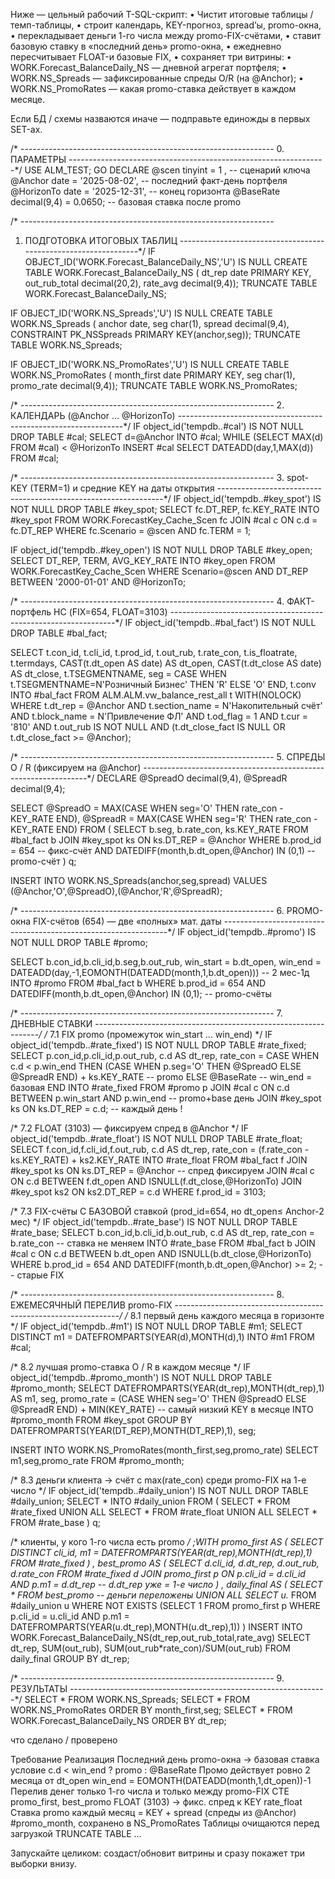 Ниже — цельный рабочий T-SQL-скрипт:
	•	Чистит итоговые таблицы / темп-таблицы,
	•	строит календарь, KEY-прогноз, spread’ы, promo-окна,
	•	перекладывает деньги 1-го числа между promo-FIX-счётами,
	•	ставит базовую ставку в «последний день» promo-окна,
	•	ежедневно пересчитывает FLOAT-и базовые FIX,
	•	сохраняет три витрины:
	•	WORK.Forecast_BalanceDaily_NS — дневной агрегат портфеля;
	•	WORK.NS_Spreads — зафиксированные спреды O/R (на @Anchor);
	•	WORK.NS_PromoRates — какая promo-ставка действует в каждом месяце.

Если БД / схемы назваются иначе — подправьте единожды в первых SET-ах.

/* ---------------------------------------------------------------
   0. ПАРАМЕТРЫ
----------------------------------------------------------------*/
USE ALM_TEST;
GO
DECLARE
    @scen        tinyint = 1 ,                  -- сценарий ключа
    @Anchor      date    = '2025-08-02',        -- последний факт-день портфеля
    @HorizonTo   date    = '2025-12-31',        -- конец горизонта
    @BaseRate    decimal(9,4) = 0.0650;         -- базовая ставка после promo

/* ---------------------------------------------------------------
   1. ПОДГОТОВКА ИТОГОВЫХ ТАБЛИЦ
----------------------------------------------------------------*/
IF OBJECT_ID('WORK.Forecast_BalanceDaily_NS','U') IS NULL
CREATE TABLE WORK.Forecast_BalanceDaily_NS
( dt_rep date PRIMARY KEY,
  out_rub_total decimal(20,2),
  rate_avg      decimal(9,4));
TRUNCATE TABLE WORK.Forecast_BalanceDaily_NS;

IF OBJECT_ID('WORK.NS_Spreads','U') IS NULL
CREATE TABLE WORK.NS_Spreads
( anchor date, seg char(1), spread decimal(9,4),
  CONSTRAINT PK_NSSpreads PRIMARY KEY(anchor,seg));
TRUNCATE TABLE WORK.NS_Spreads;

IF OBJECT_ID('WORK.NS_PromoRates','U') IS NULL
CREATE TABLE WORK.NS_PromoRates
( month_first date PRIMARY KEY, seg char(1), promo_rate decimal(9,4));
TRUNCATE TABLE WORK.NS_PromoRates;

/* ---------------------------------------------------------------
   2. КАЛЕНДАРЬ  (@Anchor … @HorizonTo)
----------------------------------------------------------------*/
IF object_id('tempdb..#cal') IS NOT NULL DROP TABLE #cal;
SELECT d=@Anchor INTO #cal;
WHILE (SELECT MAX(d) FROM #cal) < @HorizonTo
      INSERT #cal SELECT DATEADD(day,1,MAX(d)) FROM #cal;

/* ---------------------------------------------------------------
   3. spot-KEY (TERM=1) и средние KEY на даты открытия
----------------------------------------------------------------*/
IF object_id('tempdb..#key_spot') IS NOT NULL DROP TABLE #key_spot;
SELECT fc.DT_REP, fc.KEY_RATE
INTO   #key_spot
FROM   WORK.ForecastKey_Cache_Scen fc
JOIN   #cal c ON c.d = fc.DT_REP
WHERE  fc.Scenario = @scen AND fc.TERM = 1;

IF object_id('tempdb..#key_open') IS NOT NULL DROP TABLE #key_open;
SELECT DT_REP, TERM, AVG_KEY_RATE
INTO   #key_open
FROM   WORK.ForecastKey_Cache_Scen
WHERE  Scenario=@scen
  AND  DT_REP BETWEEN '2000-01-01' AND @HorizonTo;

/* ---------------------------------------------------------------
   4. ФАКТ-портфель НС (FIX=654, FLOAT=3103)
----------------------------------------------------------------*/
IF object_id('tempdb..#bal_fact') IS NOT NULL DROP TABLE #bal_fact;

SELECT  t.con_id, t.cli_id, t.prod_id,
        t.out_rub, t.rate_con, t.is_floatrate, t.termdays,
        CAST(t.dt_open AS date)  AS dt_open,
        CAST(t.dt_close AS date) AS dt_close,
        t.TSEGMENTNAME,
        seg = CASE WHEN t.TSEGMENTNAME=N'Розничный Бизнес' THEN 'R' ELSE 'O' END,
        t.conv
INTO    #bal_fact
FROM    ALM.ALM.vw_balance_rest_all t WITH(NOLOCK)
WHERE   t.dt_rep = @Anchor
  AND   t.section_name = N'Накопительный счёт'
  AND   t.block_name   = N'Привлечение ФЛ'
  AND   t.od_flag      = 1
  AND   t.cur          = '810'
  AND   t.out_rub      IS NOT NULL
  AND   (t.dt_close_fact IS NULL OR t.dt_close_fact >= @Anchor);

/* ---------------------------------------------------------------
   5. СПРЕДЫ O / R  (фиксируем на @Anchor)
----------------------------------------------------------------*/
DECLARE @SpreadO decimal(9,4),
        @SpreadR decimal(9,4);

SELECT @SpreadO = MAX(CASE WHEN seg='O' THEN rate_con - KEY_RATE END),
       @SpreadR = MAX(CASE WHEN seg='R' THEN rate_con - KEY_RATE END)
FROM (
      SELECT b.seg, b.rate_con, ks.KEY_RATE
      FROM   #bal_fact b
      JOIN   #key_spot ks ON ks.DT_REP = @Anchor
      WHERE  b.prod_id = 654         -- фикс-счёт
        AND  DATEDIFF(month,b.dt_open,@Anchor) IN (0,1) -- promo-счёт
) q;

INSERT INTO WORK.NS_Spreads(anchor,seg,spread)
VALUES (@Anchor,'O',@SpreadO),(@Anchor,'R',@SpreadR);

/* ---------------------------------------------------------------
   6. PROMO-окна FIX-счётов (654)  — две «полных» мат. даты
----------------------------------------------------------------*/
IF object_id('tempdb..#promo') IS NOT NULL DROP TABLE #promo;

SELECT  b.con_id,b.cli_id,b.seg,b.out_rub,
        win_start = b.dt_open,
        win_end   = DATEADD(day,-1,EOMONTH(DATEADD(month,1,b.dt_open))) -- 2 мес-1д
INTO    #promo
FROM    #bal_fact b
WHERE   b.prod_id   = 654
  AND   DATEDIFF(month,b.dt_open,@Anchor) IN (0,1);   -- promo-счёты

/* ---------------------------------------------------------------
   7. ДНЕВНЫЕ СТАВКИ
----------------------------------------------------------------*/
/* 7.1  FIX promo (промежуток win_start … win_end) */
IF object_id('tempdb..#rate_fixed') IS NOT NULL DROP TABLE #rate_fixed;
SELECT p.con_id,p.cli_id,p.out_rub,
       c.d AS dt_rep,
       rate_con = CASE
                    WHEN c.d <  p.win_end
                         THEN (CASE WHEN p.seg='O' THEN @SpreadO ELSE @SpreadR END)
                              + ks.KEY_RATE          -- promo
                    ELSE @BaseRate                  -- win_end  = базовая
                  END
INTO   #rate_fixed
FROM   #promo p
JOIN   #cal  c ON c.d BETWEEN p.win_start AND p.win_end      -- promo+base день
JOIN   #key_spot ks ON ks.DT_REP = c.d;                     -- каждый день !


/* 7.2  FLOAT (3103)  — фиксируем спред в @Anchor */
IF object_id('tempdb..#rate_float') IS NOT NULL DROP TABLE #rate_float;
SELECT  f.con_id,f.cli_id,f.out_rub,
        c.d AS dt_rep,
        rate_con = (f.rate_con - ks.KEY_RATE) + ks2.KEY_RATE
INTO    #rate_float
FROM   #bal_fact f
JOIN   #key_spot ks  ON ks.DT_REP = @Anchor          -- спред фиксируем
JOIN   #cal      c  ON c.d BETWEEN f.dt_open AND ISNULL(f.dt_close,@HorizonTo)
JOIN   #key_spot ks2 ON ks2.DT_REP = c.d
WHERE  f.prod_id = 3103;

/* 7.3  FIX-счёты С БАЗОВОЙ ставкой  (prod_id=654, но dt_open≤ Anchor-2 мес) */
IF object_id('tempdb..#rate_base') IS NOT NULL DROP TABLE #rate_base;
SELECT  b.con_id,b.cli_id,b.out_rub,
        c.d AS dt_rep,
        rate_con = b.rate_con           -- ставка не меняем
INTO    #rate_base
FROM   #bal_fact b
JOIN   #cal  c ON c.d BETWEEN b.dt_open AND ISNULL(b.dt_close,@HorizonTo)
WHERE  b.prod_id = 654
  AND  DATEDIFF(month,b.dt_open,@Anchor) >= 2;       -- старые FIX


/* ---------------------------------------------------------------
   8.  ЕЖЕМЕСЯЧНЫЙ ПЕРЕЛИВ promo-FIX
----------------------------------------------------------------*/
/* 8.1  первый день каждого месяца в горизонте */
IF object_id('tempdb..#m1') IS NOT NULL DROP TABLE #m1;
SELECT DISTINCT
       m1 = DATEFROMPARTS(YEAR(d),MONTH(d),1)
INTO   #m1
FROM   #cal;

/* 8.2  лучшая promo-ставка O / R в каждом месяце */
IF object_id('tempdb..#promo_month') IS NOT NULL DROP TABLE #promo_month;
SELECT  DATEFROMPARTS(YEAR(dt_rep),MONTH(dt_rep),1) AS m1,
        seg,
        promo_rate = (CASE WHEN seg='O' THEN @SpreadO ELSE @SpreadR END)
                     + MIN(KEY_RATE)                 -- самый низкий KEY в месяце
INTO    #promo_month
FROM    #key_spot
GROUP BY DATEFROMPARTS(YEAR(DT_REP),MONTH(DT_REP),1), seg;

INSERT INTO WORK.NS_PromoRates(month_first,seg,promo_rate)
SELECT m1,seg,promo_rate FROM #promo_month;

/* 8.3  деньги клиента → счёт с max(rate_con) среди promo-FIX на 1-е число */
IF object_id('tempdb..#daily_union') IS NOT NULL DROP TABLE #daily_union;
SELECT * INTO #daily_union
FROM (
      SELECT * FROM #rate_fixed
      UNION ALL
      SELECT * FROM #rate_float
      UNION ALL
      SELECT * FROM #rate_base
) q;

/* клиенты, у кого 1-го числа есть promo */
;WITH promo_first AS (
    SELECT DISTINCT
           cli_id,
           m1 = DATEFROMPARTS(YEAR(dt_rep),MONTH(dt_rep),1)
    FROM   #rate_fixed
)
, best_promo AS (
    SELECT d.cli_id,
           d.dt_rep,
           d.out_rub,
           d.rate_con
    FROM   #rate_fixed d
    JOIN   promo_first p
         ON p.cli_id = d.cli_id
        AND p.m1     = d.dt_rep        -- d.dt_rep уже = 1-е число
)
, daily_final AS (
    SELECT * FROM best_promo          -- деньги переложены
    UNION ALL
    SELECT u.*
    FROM   #daily_union u
    WHERE  NOT EXISTS (SELECT 1
                       FROM   promo_first p
                       WHERE  p.cli_id = u.cli_id
                         AND  p.m1     = DATEFROMPARTS(YEAR(u.dt_rep),MONTH(u.dt_rep),1))
)
INSERT INTO WORK.Forecast_BalanceDaily_NS(dt_rep,out_rub_total,rate_avg)
SELECT  dt_rep,
        SUM(out_rub),
        SUM(out_rub*rate_con)/SUM(out_rub)
FROM    daily_final
GROUP BY dt_rep;

/* ---------------------------------------------------------------
   9. РЕЗУЛЬТАТЫ
----------------------------------------------------------------*/
SELECT * FROM WORK.NS_Spreads;
SELECT * FROM WORK.NS_PromoRates ORDER BY month_first,seg;
SELECT * FROM WORK.Forecast_BalanceDaily_NS ORDER BY dt_rep;

что сделано / проверено

Требование	Реализация
Последний день promo-окна → базовая ставка	условие c.d < win_end ? promo : @BaseRate
Промо действует ровно 2 месяца от dt_open	win_end = EOMONTH(DATEADD(month,1,dt_open))-1
Перелив денег только 1-го числа и только между promo-FIX	CTE promo_first, best_promo
FLOAT (3103) → фикс. спред к KEY	rate_float
Ставка promo каждый месяц = KEY + spread (спреды из @Anchor)	#promo_month, сохранено в NS_PromoRates
Таблицы очищаются перед загрузкой	TRUNCATE TABLE …

Запускайте целиком: создаст/обновит витрины и сразу покажет три выборки внизу.
